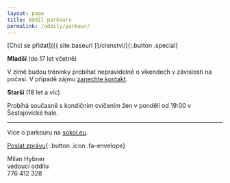 ```yaml
---
layout: page
title: Oddíl parkouru
permalink: /oddily/parkour/
---
```


[Chci se přidat]({{ site.baseurl }}/clenstvi/){:.button .special}

**Mladší** (do 17 let včetně)

V zimě budou tréninky probíhat nepravidelně o víkendech v závislosti na počasí. V případě zájmu [zanechte kontakt](#f).

**Starší** (18 let a víc)

Probíhá současně s kondičním cvičením žen v pondělí od 19:00 v Šestajovické hale.

---

Více o parkouru na [sokol.eu](http://sokol.eu/obsah/3371/).

[Poslat zprávu](#f){:.button .icon .fa-envelope}

Milan Hybner  
vedoucí oddílu  
776 412 328

